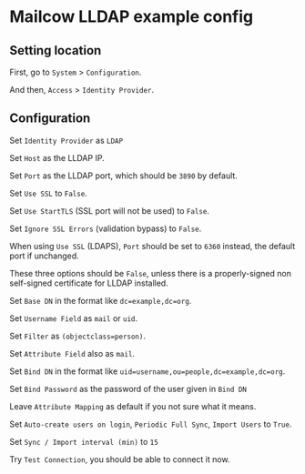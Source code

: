 # Mailcow LLDAP example config

## Setting location

First, go to `System` > `Configuration`.

And then, `Access` > `Identity Provider`.

## Configuration

Set `Identity Provider` as `LDAP`

Set `Host` as the LLDAP IP.

Set `Port` as the LLDAP port, which should be `3890` by default.

Set `Use SSL` to `False`.

Set `Use StartTLS` (SSL port will not be used) to `False`.

Set `Ignore SSL Errors` (validation bypass) to `False`.

When using `Use SSL` (LDAPS), `Port` should be set to `6360` instead, the default port if unchanged.

These three options should be `False`, unless there is a properly-signed non self-signed certificate for LLDAP installed.

Set `Base DN` in the format like `dc=example,dc=org`.

Set `Username Field` as `mail` or `uid`.

Set `Filter` as `(objectclass=person)`.

Set `Attribute Field` also as `mail`.

Set `Bind DN` in the format like `uid=username,ou=people,dc=example,dc=org`.

Set `Bind Password` as the password of the user given in `Bind DN`

Leave `Attribute Mapping` as default if you not sure what it means.

Set `Auto-create users on login`, `Periodic Full Sync`, `Import Users` to `True`.

Set `Sync / Import interval (min)` to `15`

Try `Test Connection`, you should be able to connect it now.
